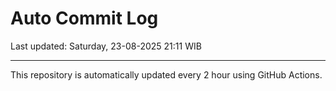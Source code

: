 # Auto Commit Log

Last updated: Saturday, 23-08-2025 21:11 WIB

---

This repository is automatically updated every 2 hour using GitHub Actions.
